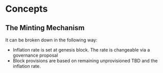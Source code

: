 <!--
order: 1
-->

# Concepts

## The Minting Mechanism

It can be broken down in the following way:

* Inflation rate is set at genesis block. The rate is changeable via a governance proposal
* Block provisions are based on remaining unprovisioned TBD and the inflation rate. 


